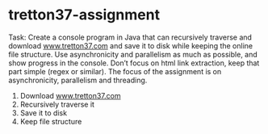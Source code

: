 # tretton37-assignment

Task: Create a console program in Java that can recursively traverse and download www.tretton37.com and
save it to disk while keeping the online file structure. Use asynchronicity and parallelism as
much as possible, and show progress in the console. Don’t focus on html link extraction, keep that
part simple (regex or similar). The focus of the assignment is on asynchronicity, parallelism and threading.

1. Download www.tretton37.com
2. Recursively traverse it
3. Save it to disk
4. Keep file structure
        
        